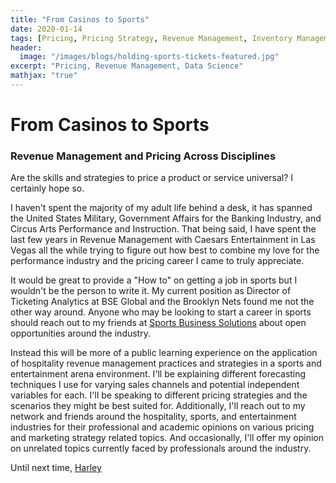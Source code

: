 ```yaml
---
title: "From Casinos to Sports"
date: 2020-01-14
tags: [Pricing, Pricing Strategy, Revenue Management, Inventory Management]
header:
  image: "/images/blogs/holding-sports-tickets-featured.jpg"
excerpt: "Pricing, Revenue Management, Data Science"
mathjax: "true"
---
```


# From Casinos to Sports
### Revenue Management and Pricing Across Disciplines

Are the skills and strategies to price a product or service universal? I certainly hope so.

I haven't spent the majority of my adult life behind a desk, it has spanned the United States Military, Government Affairs for the Banking Industry, and Circus Arts Performance and Instruction. That being said, I have spent the last few years in Revenue Management with Caesars Entertainment in Las Vegas all the while trying to figure out how best to combine my love for the performance industry and the pricing career I came to truly appreciate.

It would be great to provide a "How to" on getting a job in sports but I wouldn't be the person to write it. My current position as Director of Ticketing Analytics at BSE Global and the Brooklyn Nets found me not the other way around. Anyone who may be looking to start a career in sports should reach out to my friends at [Sports Business Solutions](https://clubhouse.sportsbusiness.solutions/blog) about open opportunities around the industry.

Instead this will be more of a public learning experience on the application of hospitality revenue management practices and strategies in a sports and entertainment arena environment. I'll be explaining different forecasting techniques I use for varying sales channels and potential independent variables for each. I'll be speaking to different pricing strategies and the scenarios they might be best suited for. Additionally, I'll reach out to my network and friends around the hospitality, sports, and entertainment industries for their professional and academic opinions on various pricing and marketing strategy related topics. And occasionally, I'll offer my opinion on unrelated topics currently faced by professionals around the industry.

Until next time,
[Harley](https://www.linkedin.com/in/harleyrockhill3)
